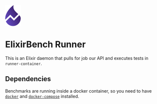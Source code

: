 <img src="../web/public/images/logo.png" height="68" />

# ElixirBench Runner

This is an Elixir daemon that pulls for job our API and executes tests in `runner-container`.

## Dependencies

Benchmarks are running inside a docker container, so you need to have
[`docker`](https://docs.docker.com/engine/installation/) and
[`docker-compose`](https://docs.docker.com/compose/install/) installed.
